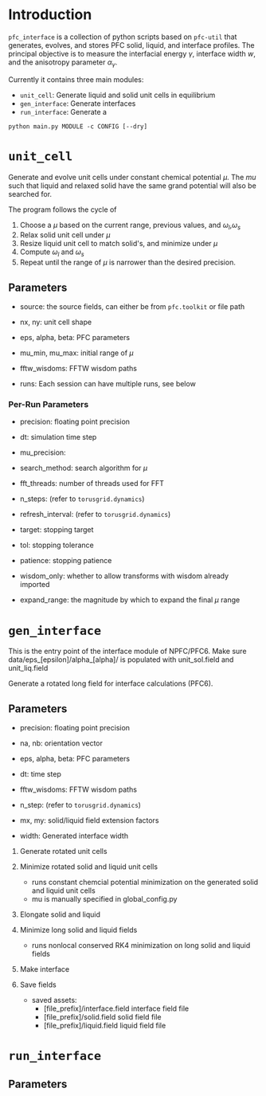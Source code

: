 
# Introduction

`pfc_interface` is a collection of python scripts based on `pfc-util` that
generates, evolves, and stores PFC solid, liquid, and interface profiles.
The principal objective is to measure the interfacial energy $\gamma$, interface width $w$, and 
the anisotropy parameter $\alpha_\gamma$.

Currently it contains three main modules:

- `unit_cell`: Generate liquid and solid unit cells in equilibrium
- `gen_interface`: Generate interfaces
- `run_interface`: Generate a


```
python main.py MODULE -c CONFIG [--dry]
```


# `unit_cell`

Generate and evolve unit cells under constant chemical potential $\mu$.
The $mu$ such that liquid and relaxed solid have the same grand potential will
also be searched for.

The program follows the cycle of

1. Choose a $\mu$ based on the current range, previous values, and $\omega_l$,$\omega_s$ 
2. Relax solid unit cell under $\mu$
3. Resize liquid unit cell to match solid's, and minimize under $\mu$
4. Compute $\omega_l$ and $\omega_s$
5. Repeat until the range of $\mu$ is narrower than the desired precision.


## Parameters
- source: the source fields, can either be from `pfc.toolkit` or file path

- nx, ny: unit cell shape
  
- eps, alpha, beta: PFC parameters

- mu_min, mu_max: initial range of $\mu$

- fftw_wisdoms: FFTW wisdom paths

- runs: Each session can have multiple runs, see below

### Per-Run Parameters
- precision: floating point precision

- dt: simulation time step

- mu_precision: 

- search_method: search algorithm for $\mu$

- fft_threads: number of threads used for FFT

- n_steps: (refer to `torusgrid.dynamics`)
- refresh_interval: (refer to `torusgrid.dynamics`)

- target: stopping target
- tol: stopping tolerance
- patience: stopping patience

- wisdom_only: whether to allow transforms with wisdom already imported

- expand_range: the magnitude by which to expand the final $\mu$ range
    

# `gen_interface`
This is the entry point of the interface module of NPFC/PFC6.
Make sure data/eps_[epsilon]/alpha_[alpha]/ is populated with unit_sol.field and unit_liq.field

Generate a rotated long field for interface calculations (PFC6).

## Parameters


- precision: floating point precision

- na, nb: orientation vector

- eps, alpha, beta: PFC parameters

- dt: time step

- fftw_wisdoms: FFTW wisdom paths

- n_step: (refer to `torusgrid.dynamics`)

- mx, my: solid/liquid field extension factors


- width: Generated interface width



1. Generate rotated unit cells

2. Minimize rotated solid and liquid unit cells
    - runs constant chemcial potential minimization on the generated solid and liquid unit cells
    - mu is manually specified in global_config.py

3. Elongate solid and liquid

4. Minimize long solid and liquid fields
    - runs nonlocal conserved RK4 minimization on long solid and liquid fields

5. Make interface

6. Save fields
    - saved assets:
        - [file_prefix]/interface.field     interface field file
        - [file_prefix]/solid.field         solid field file
        - [file_prefix]/liquid.field        liquid field file


# `run_interface`

## Parameters



